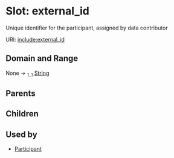 
# Slot: external_id


Unique identifier for the participant, assigned by data contributor

URI: [include:external_id](https://w3id.org/include/external_id)


## Domain and Range

None &#8594;  <sub>1..1</sub> [String](types/String.md)

## Parents


## Children


## Used by

 * [Participant](Participant.md)
